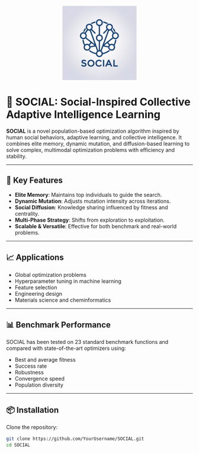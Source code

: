 <p align="center">
  <img src="original.png" alt="SOCIAL Logo" width="200"/>
</p>

# 🤝 SOCIAL: Social-Inspired Collective Adaptive Intelligence Learning

**SOCIAL** is a novel population-based optimization algorithm inspired by human social behaviors, adaptive learning, and collective intelligence. It combines elite memory, dynamic mutation, and diffusion-based learning to solve complex, multimodal optimization problems with efficiency and stability.

---

## 🚀 Key Features

- **Elite Memory**: Maintains top individuals to guide the search.
- **Dynamic Mutation**: Adjusts mutation intensity across iterations.
- **Social Diffusion**: Knowledge sharing influenced by fitness and centrality.
- **Multi-Phase Strategy**: Shifts from exploration to exploitation.
- **Scalable & Versatile**: Effective for both benchmark and real-world problems.

---

## 📈 Applications

- Global optimization problems  
- Hyperparameter tuning in machine learning  
- Feature selection  
- Engineering design  
- Materials science and cheminformatics

---

## 📊 Benchmark Performance

SOCIAL has been tested on 23 standard benchmark functions and compared with state-of-the-art optimizers using:

- Best and average fitness  
- Success rate  
- Robustness  
- Convergence speed  
- Population diversity

---

## 📦 Installation

Clone the repository:

```bash
git clone https://github.com/YourUsername/SOCIAL.git
cd SOCIAL
